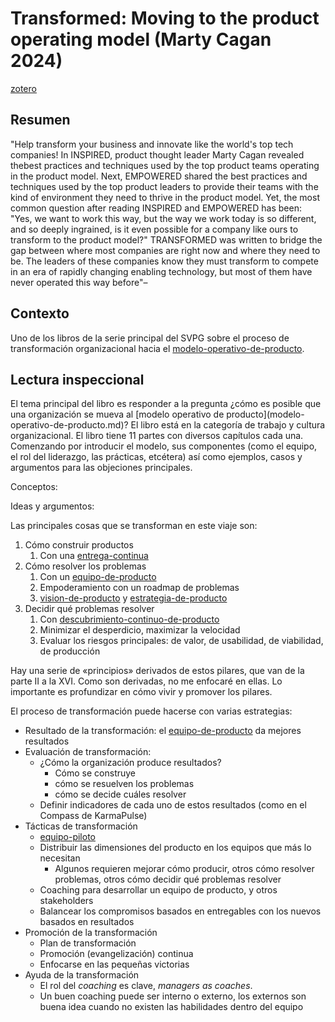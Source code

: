 # Transformed: Moving to the product operating model (Marty Cagan 2024)

[zotero](zotero://select/items/@cagan2024)

## Resumen

"Help transform your business and innovate like the world's top tech companies! In INSPIRED, product thought leader Marty Cagan revealed thebest practices and techniques used by the top product teams operating in the product model. Next, EMPOWERED shared the best practices and techniques used by the top product leaders to provide their teams with the kind of environment they need to thrive in the product model. Yet, the most common question after reading INSPIRED and EMPOWERED has been: "Yes, we want to work this way, but the way we work today is so different, and so deeply ingrained, is it even possible for a company like ours to transform to the product model?" TRANSFORMED was written to bridge the gap between where most companies are right now and where they need to be. The leaders of these companies know they must transform to compete in an era of rapidly changing enabling technology, but most of them have never operated this way before"–

## Contexto

Uno de los libros de la serie principal del SVPG sobre el proceso de transformación organizacional hacia el [modelo-operativo-de-producto](modelo-operativo-de-producto.md).

## Lectura inspeccional

<!--Según el título, prefacio, epígrafe, solapa-->El tema principal del libro es responder a la pregunta ¿cómo es posible que una organización se mueva al [modelo operativo de producto](modelo-operativo-de-producto.md)? El libro está en la categoría de trabajo y cultura organizacional.

<!--Según la tabla de contenido, índices, apéndices-->El libro tiene 11 partes con diversos capítulos cada una. Comenzando por introducir el modelo, sus componentes (como el equipo, el rol del liderazgo, las prácticas, etcétera) así como ejemplos, casos y argumentos para las objeciones principales.

Conceptos:

Ideas y argumentos:

Las principales cosas que se transforman en este viaje son:

1. Cómo construir productos
   1. Con una [entrega-continua](entrega-continua.md)
1. Cómo resolver los problemas
   1. Con un [equipo-de-producto](equipo-de-producto.md)
   1. Empoderamiento con un roadmap de problemas
   1. [vision-de-producto](vision-de-producto.md) y [estrategia-de-producto](estrategia-de-producto.md)
1. Decidir qué problemas resolver
   1. Con [descubrimiento-continuo-de-producto](descubrimiento-continuo-de-producto.md)
   1. Minimizar el desperdicio, maximizar la velocidad
   1. Evaluar los riesgos principales: de valor, de usabilidad, de viabilidad, de producción

Hay una serie de «principios» derivados de estos pilares, que van de la parte II a la XVI. Como son derivadas, no me enfocaré en ellas. Lo importante es profundizar en cómo vivir y promover los pilares.

El proceso de transformación puede hacerse con varias estrategias:

* Resultado de la transformación: el [equipo-de-producto](equipo-de-producto.md) da mejores resultados
* Evaluación de transformación:
  * ¿Cómo la organización produce resultados?
    * Cómo se construye
    * cómo se resuelven los problemas
    * cómo se decide cuáles resolver
  * Definir indicadores de cada uno de estos resultados (como en el Compass de KarmaPulse)
* Tácticas de transformación
  * [equipo-piloto](equipo-piloto.md)
  * Distribuir las dimensiones del producto en los equipos que más lo necesitan
    * Algunos requieren mejorar cómo producir, otros cómo resolver problemas, otros cómo decidir qué problemas resolver
  * Coaching para desarrollar un equipo de producto, y otros stakeholders
  * Balancear los compromisos basados en entregables con los nuevos basados en resultados
* Promoción de la transformación
  * Plan de transformación
  * Promoción (evangelización) continua
  * Enfocarse en las pequeñas victorias
* Ayuda de la transformación
  * El rol del *coaching* es clave, *managers as coaches*.
  * Un buen coaching puede ser interno o externo, los externos son buena idea cuando no existen las habilidades dentro del equipo

<!--El libro me gustó / no me gustó porque-->

